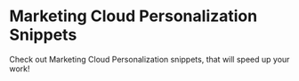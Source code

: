 # Marketing Cloud Personalization Snippets
Check out Marketing Cloud Personalization snippets, that will speed up your work!
